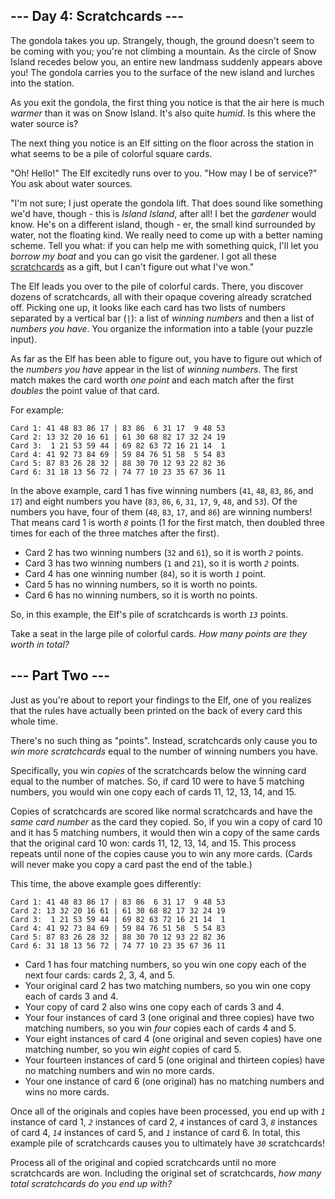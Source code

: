 ## --- Day 4: Scratchcards ---

The gondola takes you up. Strangely, though, the ground doesn't seem to
be coming with you; you're not climbing a mountain. As the circle of
Snow Island recedes below you, an entire new landmass suddenly appears
above you! The gondola carries you to the surface of the new island and
lurches into the station.

As you exit the gondola, the first thing you notice is that the air here
is much *warmer* than it was on Snow Island. It's also quite *humid*. Is
this where the water source is?

The next thing you notice is an Elf sitting on the floor across the
station in what seems to be a pile of colorful square cards.

"Oh! Hello!" The Elf excitedly runs over to you. "How may I be of
service?" You ask about water sources.

"I'm not sure; I just operate the gondola lift. That does sound like
something we'd have, though - this is *<span
title="I find this way funnier than it has any right to be.">Island
Island</span>*, after all! I bet the *gardener* would know. He's on a
different island, though - er, the small kind surrounded by water, not
the floating kind. We really need to come up with a better naming
scheme. Tell you what: if you can help me with something quick, I'll let
you *borrow my boat* and you can go visit the gardener. I got all these
<a href="https://en.wikipedia.org/wiki/Scratchcard"
target="_blank">scratchcards</a> as a gift, but I can't figure out what
I've won."

The Elf leads you over to the pile of colorful cards. There, you
discover dozens of scratchcards, all with their opaque covering already
scratched off. Picking one up, it looks like each card has two lists of
numbers separated by a vertical bar (`|`): a list of *winning numbers*
and then a list of *numbers you have*. You organize the information into
a table (your puzzle input).

As far as the Elf has been able to figure out, you have to figure out
which of the *numbers you have* appear in the list of *winning numbers*.
The first match makes the card worth *one point* and each match after
the first *doubles* the point value of that card.

For example:

    Card 1: 41 48 83 86 17 | 83 86  6 31 17  9 48 53
    Card 2: 13 32 20 16 61 | 61 30 68 82 17 32 24 19
    Card 3:  1 21 53 59 44 | 69 82 63 72 16 21 14  1
    Card 4: 41 92 73 84 69 | 59 84 76 51 58  5 54 83
    Card 5: 87 83 26 28 32 | 88 30 70 12 93 22 82 36
    Card 6: 31 18 13 56 72 | 74 77 10 23 35 67 36 11

In the above example, card 1 has five winning numbers (`41`, `48`, `83`,
`86`, and `17`) and eight numbers you have (`83`, `86`, `6`, `31`, `17`,
`9`, `48`, and `53`). Of the numbers you have, four of them (`48`, `83`,
`17`, and `86`) are winning numbers! That means card 1 is worth *`8`*
points (1 for the first match, then doubled three times for each of the
three matches after the first).

-   Card 2 has two winning numbers (`32` and `61`), so it is worth *`2`*
    points.
-   Card 3 has two winning numbers (`1` and `21`), so it is worth *`2`*
    points.
-   Card 4 has one winning number (`84`), so it is worth *`1`* point.
-   Card 5 has no winning numbers, so it is worth no points.
-   Card 6 has no winning numbers, so it is worth no points.

So, in this example, the Elf's pile of scratchcards is worth *`13`*
points.

Take a seat in the large pile of colorful cards. *How many points are
they worth in total?*

## --- Part Two ---

Just as you're about to report your findings to the Elf, one of you
realizes that the rules have actually been printed on the back of every
card this whole time.

There's no such thing as "points". Instead, scratchcards only cause you
to *win more scratchcards* equal to the number of winning numbers you
have.

Specifically, you win *copies* of the scratchcards below the winning
card equal to the number of matches. So, if card 10 were to have 5
matching numbers, you would win one copy each of cards 11, 12, 13, 14,
and 15.

Copies of scratchcards are scored like normal scratchcards and have the
*same card number* as the card they copied. So, if you win a copy of
card 10 and it has 5 matching numbers, it would then win a copy of the
same cards that the original card 10 won: cards 11, 12, 13, 14, and 15.
This process repeats until none of the copies cause you to win any more
cards. (Cards will never make you copy a card past the end of the
table.)

This time, the above example goes differently:

    Card 1: 41 48 83 86 17 | 83 86  6 31 17  9 48 53
    Card 2: 13 32 20 16 61 | 61 30 68 82 17 32 24 19
    Card 3:  1 21 53 59 44 | 69 82 63 72 16 21 14  1
    Card 4: 41 92 73 84 69 | 59 84 76 51 58  5 54 83
    Card 5: 87 83 26 28 32 | 88 30 70 12 93 22 82 36
    Card 6: 31 18 13 56 72 | 74 77 10 23 35 67 36 11

-   Card 1 has four matching numbers, so you win one copy each of the
    next four cards: cards 2, 3, 4, and 5.
-   Your original card 2 has two matching numbers, so you win one copy
    each of cards 3 and 4.
-   Your copy of card 2 also wins one copy each of cards 3 and 4.
-   Your four instances of card 3 (one original and three copies) have
    two matching numbers, so you win *four* copies each of cards 4 and
    5.
-   Your eight instances of card 4 (one original and seven copies) have
    one matching number, so you win *eight* copies of card 5.
-   Your fourteen instances of card 5 (one original and thirteen copies)
    have no matching numbers and win no more cards.
-   Your one instance of card 6 (one original) has no matching numbers
    and wins no more cards.

Once all of the originals and copies have been processed, you end up
with *`1`* instance of card 1, *`2`* instances of card 2, *`4`*
instances of card 3, *`8`* instances of card 4, *`14`* instances of card
5, and *`1`* instance of card 6. In total, this example pile of
scratchcards causes you to ultimately have *`30`* scratchcards!

Process all of the original and copied scratchcards until no more
scratchcards are won. Including the original set of scratchcards, *how
many total scratchcards do you end up with?*
